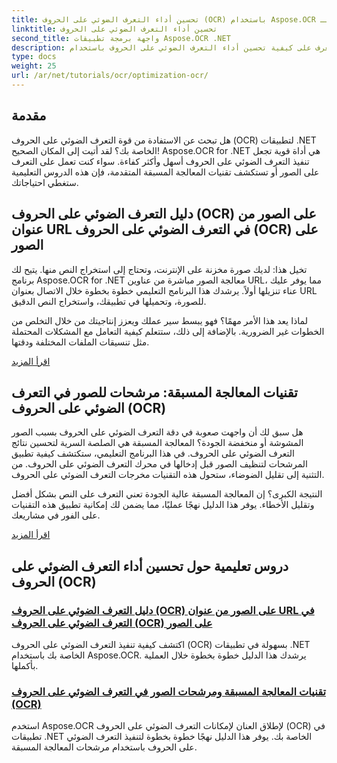 ```yaml
---
title: تحسين أداء التعرف الضوئي على الحروف (OCR) باستخدام Aspose.OCR لـ .NET
linktitle: تحسين أداء التعرف الضوئي على الحروف
second_title: واجهة برمجة تطبيقات Aspose.OCR .NET
description: تعرف على كيفية تحسين أداء التعرف الضوئي على الحروف باستخدام Aspose.OCR لـ .NET. تغطي دروسنا التعليمية التفصيلية التعرف على الصور ومرشحات المعالجة المسبقة وخطوات التنفيذ العملية.
type: docs
weight: 25
url: /ar/net/tutorials/ocr/optimization-ocr/
---
```

## مقدمة

هل تبحث عن الاستفادة من قوة التعرف الضوئي على الحروف (OCR) لتطبيقات .NET الخاصة بك؟ لقد أتيت إلى المكان الصحيح! Aspose.OCR for .NET هي أداة قوية تجعل تنفيذ التعرف الضوئي على الحروف أسهل وأكثر كفاءة. سواء كنت تعمل على التعرف على الصور أو تستكشف تقنيات المعالجة المسبقة المتقدمة، فإن هذه الدروس التعليمية ستغطي احتياجاتك.

## دليل التعرف الضوئي على الحروف (OCR) على الصور من عنوان URL في التعرف الضوئي على الحروف (OCR) على الصور

تخيل هذا: لديك صورة مخزنة على الإنترنت، وتحتاج إلى استخراج النص منها. يتيح لك برنامج Aspose.OCR for .NET معالجة الصور مباشرة من عناوين URL، مما يوفر عليك عناء تنزيلها أولاً. يرشدك هذا البرنامج التعليمي خطوة بخطوة خلال الاتصال بعنوان URL للصورة، وتحميلها في تطبيقك، واستخراج النص الدقيق.

لماذا يعد هذا الأمر مهمًا؟ فهو يبسط سير عملك ويعزز إنتاجيتك من خلال التخلص من الخطوات غير الضرورية. بالإضافة إلى ذلك، ستتعلم كيفية التعامل مع المشكلات المحتملة مثل تنسيقات الملفات المختلفة ودقتها.

[اقرأ المزيد](./guide-to-ocr-on-image-from-url/)

## تقنيات المعالجة المسبقة: مرشحات للصور في التعرف الضوئي على الحروف (OCR)

هل سبق لك أن واجهت صعوبة في دقة التعرف الضوئي على الحروف بسبب الصور المشوشة أو منخفضة الجودة؟ المعالجة المسبقة هي الصلصة السرية لتحسين نتائج التعرف الضوئي على الحروف. في هذا البرنامج التعليمي، ستكتشف كيفية تطبيق المرشحات لتنظيف الصور قبل إدخالها في محرك التعرف الضوئي على الحروف. من التثنية إلى تقليل الضوضاء، ستحول هذه التقنيات مخرجات التعرف الضوئي على الحروف.

النتيجة الكبرى؟ إن المعالجة المسبقة عالية الجودة تعني التعرف على النص بشكل أفضل وتقليل الأخطاء. يوفر هذا الدليل نهجًا عمليًا، مما يضمن لك إمكانية تطبيق هذه التقنيات على الفور في مشاريعك.

[اقرأ المزيد](./preprocessing-techniques-filters-for-image/)

## دروس تعليمية حول تحسين أداء التعرف الضوئي على الحروف (OCR)
### [دليل التعرف الضوئي على الحروف (OCR) على الصور من عنوان URL في التعرف الضوئي على الحروف (OCR) على الصور](./guide-to-ocr-on-image-from-url/)
اكتشف كيفية تنفيذ التعرف الضوئي على الحروف (OCR) بسهولة في تطبيقات .NET الخاصة بك باستخدام Aspose.OCR. يرشدك هذا الدليل خطوة بخطوة خلال العملية بأكملها.
### [تقنيات المعالجة المسبقة ومرشحات الصور في التعرف الضوئي على الحروف (OCR)](./preprocessing-techniques-filters-for-image/)
استخدم Aspose.OCR لإطلاق العنان لإمكانات التعرف الضوئي على الحروف (OCR) في تطبيقات .NET الخاصة بك. يوفر هذا الدليل نهجًا خطوة بخطوة لتنفيذ التعرف الضوئي على الحروف باستخدام مرشحات المعالجة المسبقة.